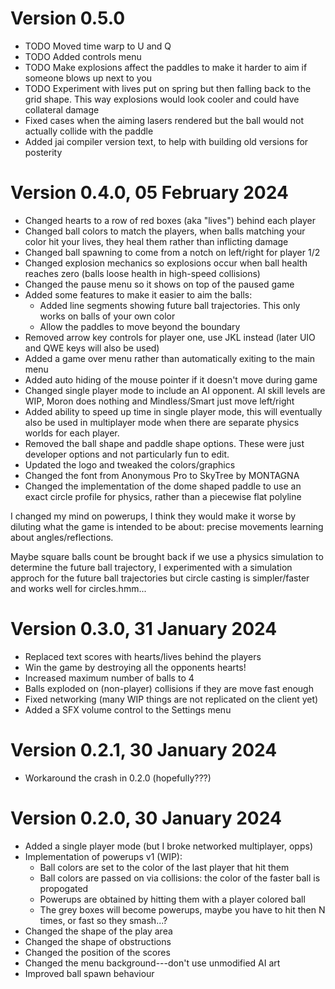 # Version 0.5.0

* TODO Moved time warp to U and Q
* TODO Added controls menu
* TODO Make explosions affect the paddles to make it harder to aim if someone blows up next to you
* TODO Experiment with lives put on spring but then falling back to the grid shape. This way explosions would look cooler and could have collateral damage
* Fixed cases when the aiming lasers rendered but the ball would not actually collide with the paddle
* Added jai compiler version text, to help with building old versions for posterity

# Version 0.4.0, 05 February 2024

* Changed hearts to a row of red boxes (aka "lives") behind each player
* Changed ball colors to match the players, when balls matching your color hit your lives, they heal them rather than inflicting damage
* Changed ball spawning to come from a notch on left/right for player 1/2
* Changed explosion mechanics so explosions occur when ball health reaches zero (balls loose health in high-speed collisions)
* Changed the pause menu so it shows on top of the paused game
* Added some features to make it easier to aim the balls:
  - Added line segments showing future ball trajectories. This only works on balls of your own color
  - Allow the paddles to move beyond the boundary
* Removed arrow key controls for player one, use JKL instead (later UIO and QWE keys will also be used)
* Added a game over menu rather than automatically exiting to the main menu
* Added auto hiding of the mouse pointer if it doesn't move during game
* Changed single player mode to include an AI opponent. AI skill levels are WIP, Moron does nothing and Mindless/Smart just move left/right
* Added ability to speed up time in single player mode, this will eventually also be used in multiplayer mode when there are separate physics worlds for each player.
* Removed the ball shape and paddle shape options. These were just developer options and not particularly fun to edit.
* Updated the logo and tweaked the colors/graphics
* Changed the font from Anonymous Pro to SkyTree by MONTAGNA
* Changed the implementation of the dome shaped paddle to use an exact circle profile for physics, rather than a piecewise flat polyline

I changed my mind on powerups, I think they would make it worse by diluting what the game is intended to be about: precise movements learning about angles/reflections.

Maybe square balls count be brought back if we use a physics simulation to determine the future ball trajectory, I experimented with a simulation approch for the future ball trajectories but circle casting is simpler/faster and works well for circles.hmm...

# Version 0.3.0, 31 January 2024

* Replaced text scores with hearts/lives behind the players
* Win the game by destroying all the opponents hearts!
* Increased maximum number of balls to 4
* Balls exploded on (non-player) collisions if they are move fast enough
* Fixed networking (many WIP things are not replicated on the client yet)
* Added a SFX volume control to the Settings menu

# Version 0.2.1, 30 January 2024

* Workaround the crash in 0.2.0 (hopefully???)

# Version 0.2.0, 30 January 2024

* Added a single player mode (but I broke networked multiplayer, opps)
* Implementation of powerups v1 (WIP):
  - Ball colors are set to the color of the last player that hit them
  - Ball colors are passed on via collisions: the color of the faster ball is propogated
  - Powerups are obtained by hitting them with a player colored ball
  - The grey boxes will become powerups, maybe you have to hit then N times, or fast so they smash...?
* Changed the shape of the play area
* Changed the shape of obstructions
* Changed the position of the scores
* Changed the menu background---don't use unmodified AI art
* Improved ball spawn behaviour